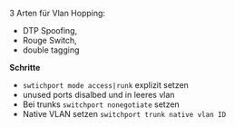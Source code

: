 3 Arten für Vlan Hopping: 
- DTP Spoofing, 
- Rouge Switch, 
- double tagging

**Schritte**
- `swtichport mode access|runk` explizit setzen
- unused ports disalbed und in leeres vlan
- Bei trunks `switchport nonegotiate` setzen
- Native VLAN setzen `switchport trunk native vlan ID`